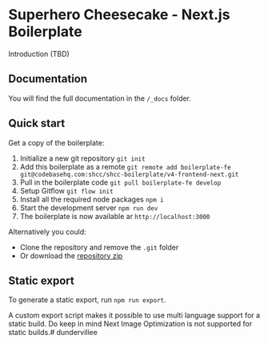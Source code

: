 # Superhero Cheesecake - Next.js Boilerplate

Introduction (TBD)

## Documentation

You will find the full documentation in the `/_docs` folder.

## Quick start 

Get a copy of the boilerplate:

1. Initialize a new git repository `git init`
2. Add this boilerplate as a remote `git remote add boilerplate-fe git@codebasehq.com:shcc/shcc-boilerplate/v4-frontend-next.git`
3. Pull in the boilerplate code `git pull boilerplate-fe develop`
4. Setup Gitflow `git flow init`
5. Install all the required node packages `npm i`
6. Start the development server `npm run dev`
7. The boilerplate is now available ar `http://localhost:3000`

Alternatively you could:

- Clone the repository and remove the `.git` folder 
- Or download the [repository zip](https://code.shcc.nl/projects/shcc-boilerplate/repositories/v4-frontend-next/archives)

## Static export

To generate a static export, run `npm run export`. 

A custom export script makes it possible to use multi language support for a static build. Do keep in mind Next Image Optimization is not supported for static builds.# dundervillee
